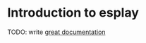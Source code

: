 # Introduction to esplay

TODO: write [great documentation](http://jacobian.org/writing/what-to-write/)
